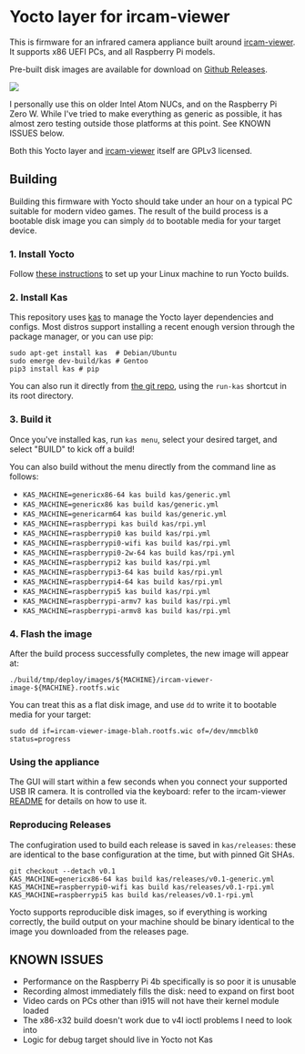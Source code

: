 # Yocto layer for ircam-viewer

This is firmware for an infrared camera appliance built around
[ircam-viewer](https://github.com/jcalvinowens/ircam-viewer?tab=readme-ov-file#linux-infrared-camera-viewer).
It supports x86 UEFI PCs, and all Raspberry Pi models.

Pre-built disk images are available for download on
[Github Releases](https://github.com/jcalvinowens/meta-ircam-viewer/releases).

![](https://static.wbinvd.org/img/ircam/appliance.jpg)

I personally use this on older Intel Atom NUCs, and on the Raspberry Pi Zero W.
While I've tried to make everything as generic as possible, it has almost zero
testing outside those platforms at this point. See KNOWN ISSUES below.

Both this Yocto layer and [ircam-viewer](https://github.com/jcalvinowens/ircam-viewer)
itself are GPLv3 licensed.

## Building

Building this firmware with Yocto should take under an hour on a typical PC
suitable for modern video games. The result of the build process is a bootable
disk image you can simply `dd` to bootable media for your target device.

### 1. Install Yocto

Follow [these instructions](https://docs.yoctoproject.org/ref-manual/system-requirements.html#required-packages-for-the-build-host)
to set up your Linux machine to run Yocto builds.

### 2. Install Kas

This repository uses [kas](https://kas.readthedocs.io/en/latest/) to manage the
Yocto layer dependencies and configs. Most distros support installing a recent
enough version through the package manager, or you can use pip:

```
sudo apt-get install kas  # Debian/Ubuntu
sudo emerge dev-build/kas # Gentoo
pip3 install kas # pip
```

You can also run it directly from [the git repo](https://github.com/siemens/kas.git),
using the `run-kas` shortcut in its root directory.

### 3. Build it

Once you've installed kas, run `kas menu`, select your desired target, and
select "BUILD" to kick off a build!

You can also build without the menu directly from the command line as follows:

* `KAS_MACHINE=genericx86-64 kas build kas/generic.yml`
* `KAS_MACHINE=genericx86 kas build kas/generic.yml`
* `KAS_MACHINE=genericarm64 kas build kas/generic.yml`
* `KAS_MACHINE=raspberrypi kas build kas/rpi.yml`
* `KAS_MACHINE=raspberrypi0 kas build kas/rpi.yml`
* `KAS_MACHINE=raspberrypi0-wifi kas build kas/rpi.yml`
* `KAS_MACHINE=raspberrypi0-2w-64 kas build kas/rpi.yml`
* `KAS_MACHINE=raspberrypi2 kas build kas/rpi.yml`
* `KAS_MACHINE=raspberrypi3-64 kas build kas/rpi.yml`
* `KAS_MACHINE=raspberrypi4-64 kas build kas/rpi.yml`
* `KAS_MACHINE=raspberrypi5 kas build kas/rpi.yml`
* `KAS_MACHINE=raspberrypi-armv7 kas build kas/rpi.yml`
* `KAS_MACHINE=raspberrypi-armv8 kas build kas/rpi.yml`

### 4. Flash the image

After the build process successfully completes, the new image will appear at:

```
./build/tmp/deploy/images/${MACHINE}/ircam-viewer-image-${MACHINE}.rootfs.wic
```

You can treat this as a flat disk image, and use `dd` to write it to bootable
media for your target:

```
sudo dd if=ircam-viewer-image-blah.rootfs.wic of=/dev/mmcblk0 status=progress
```

### Using the appliance

The GUI will start within a few seconds when you connect your supported USB IR
camera. It is controlled via the keyboard: refer to the ircam-viewer
[README](https://github.com/jcalvinowens/ircam-viewer/blob/master/README.md#viewing)
for details on how to use it.

### Reproducing Releases

The confugiration used to build each release is saved in `kas/releases`: these
are identical to the base configuration at the time, but with pinned Git SHAs.

```
git checkout --detach v0.1
KAS_MACHINE=genericx86-64 kas build kas/releases/v0.1-generic.yml
KAS_MACHINE=raspberrypi0-wifi kas build kas/releases/v0.1-rpi.yml
KAS_MACHINE=raspberrypi5 kas build kas/releases/v0.1-rpi.yml
```

Yocto supports reproducible disk images, so if everything is working correctly,
the build output on your machine should be binary identical to the image you
downloaded from the releases page.

## KNOWN ISSUES

* Performance on the Raspberry Pi 4b specifically is so poor it is unusable
* Recording almost immediately fills the disk: need to expand on first boot
* Video cards on PCs other than i915 will not have their kernel module loaded
* The x86-x32 build doesn't work due to v4l ioctl problems I need to look into
* Logic for debug target should live in Yocto not Kas
